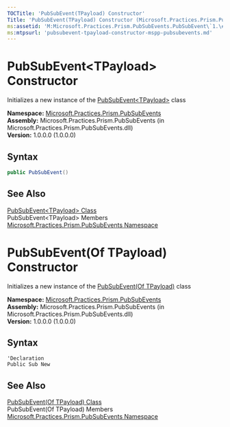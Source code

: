 ```yaml
---
TOCTitle: 'PubSubEvent(TPayload) Constructor'
Title: 'PubSubEvent(TPayload) Constructor (Microsoft.Practices.Prism.PubSubEvents)'
ms:assetid: 'M:Microsoft.Practices.Prism.PubSubEvents.PubSubEvent\`1.\#ctor'
ms:mtpsurl: 'pubsubevent-tpayload-constructor-mspp-pubsubevents.md'
---
```

# PubSubEvent&lt;TPayload&gt; Constructor

Initializes a new instance of the [PubSubEvent&lt;TPayload&gt;](/patterns-practices/reference/pubsubevent-tpayload-class-mspp-pubsubevents) class

**Namespace:** [Microsoft.Practices.Prism.PubSubEvents](/patterns-practices/reference/mspp-pubsubevents-namespace)<br/>
**Assembly:** Microsoft.Practices.Prism.PubSubEvents (in Microsoft.Practices.Prism.PubSubEvents.dll)<br/>
**Version:** 1.0.0.0 (1.0.0.0)

## Syntax

```c#
public PubSubEvent()
```

## See Also

[PubSubEvent&lt;TPayload&gt; Class](/patterns-practices/reference/pubsubevent-tpayload-class-mspp-pubsubevents)<br/>
PubSubEvent&lt;TPayload&gt; Members<br/>
[Microsoft.Practices.Prism.PubSubEvents Namespace](/patterns-practices/reference/mspp-pubsubevents-namespace)<br/>

# PubSubEvent(Of TPayload) Constructor

Initializes a new instance of the [PubSubEvent(Of TPayload)](/patterns-practices/reference/pubsubevent-tpayload-class-mspp-pubsubevents) class

**Namespace:** [Microsoft.Practices.Prism.PubSubEvents](/patterns-practices/reference/mspp-pubsubevents-namespace)<br/>
**Assembly:** Microsoft.Practices.Prism.PubSubEvents (in Microsoft.Practices.Prism.PubSubEvents.dll)<br/>
**Version:** 1.0.0.0 (1.0.0.0)

## Syntax

```VB
'Declaration
Public Sub New
```

## See Also

[PubSubEvent(Of TPayload) Class](/patterns-practices/reference/pubsubevent-tpayload-class-mspp-pubsubevents)<br/>
PubSubEvent(Of TPayload) Members<br/>
[Microsoft.Practices.Prism.PubSubEvents Namespace](/patterns-practices/reference/mspp-pubsubevents-namespace)<br/>